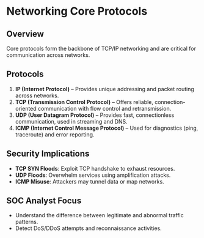 # Networking Core Protocols

## Overview
Core protocols form the backbone of TCP/IP networking and are critical for communication across networks.

## Protocols
1. **IP (Internet Protocol)** – Provides unique addressing and packet routing across networks.
2. **TCP (Transmission Control Protocol)** – Offers reliable, connection-oriented communication with flow control and retransmission.
3. **UDP (User Datagram Protocol)** – Provides fast, connectionless communication, used in streaming and DNS.
4. **ICMP (Internet Control Message Protocol)** – Used for diagnostics (ping, traceroute) and error reporting.

## Security Implications
- **TCP SYN Floods**: Exploit TCP handshake to exhaust resources.
- **UDP Floods**: Overwhelm services using amplification attacks.
- **ICMP Misuse**: Attackers may tunnel data or map networks.

## SOC Analyst Focus
- Understand the difference between legitimate and abnormal traffic patterns.
- Detect DoS/DDoS attempts and reconnaissance activities.
